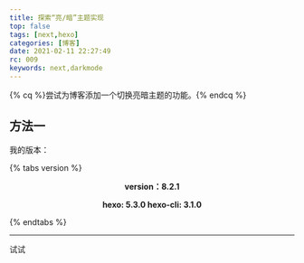 ```yaml
---
title: 探索“亮/暗”主题实现
top: false
tags: [next,hexo]
categories: [博客]
date: 2021-02-11 22:27:49
rc: 009
keywords: next,darkmode
---
```


{% cq %}尝试为博客添加一个切换亮暗主题的功能。{% endcq %}
<!--more-->

## 方法一

我的版本：

{% tabs version %}
<!-- tab Next -->

<strong><div align="center">version：8.2.1</div></strong>

<!-- endtab -->

<!-- tab Hexo-->
<strong><div align="center">hexo: 5.3.0
hexo-cli: 3.1.0</div></strong>
<!-- endtab -->

{% endtabs %}

<hr>

试试

